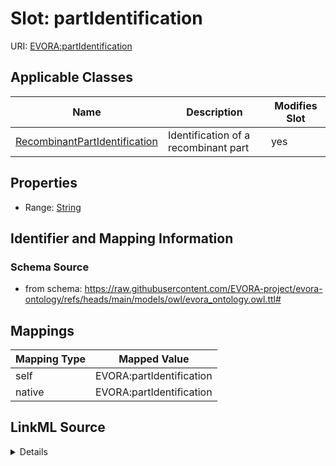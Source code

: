 

# Slot: partIdentification



URI: [EVORA:partIdentification](https://raw.githubusercontent.com/EVORA-project/evora-ontology/refs/heads/main/models/owl/evora_ontology.owl.ttl#partIdentification)



<!-- no inheritance hierarchy -->





## Applicable Classes

| Name | Description | Modifies Slot |
| --- | --- | --- |
| [RecombinantPartIdentification](RecombinantPartIdentification.md) | Identification of a recombinant part |  yes  |







## Properties

* Range: [String](String.md)





## Identifier and Mapping Information







### Schema Source


* from schema: https://raw.githubusercontent.com/EVORA-project/evora-ontology/refs/heads/main/models/owl/evora_ontology.owl.ttl#




## Mappings

| Mapping Type | Mapped Value |
| ---  | ---  |
| self | EVORA:partIdentification |
| native | EVORA:partIdentification |




## LinkML Source

<details>
```yaml
name: partIdentification
from_schema: https://raw.githubusercontent.com/EVORA-project/evora-ontology/refs/heads/main/models/owl/evora_ontology.owl.ttl#
rank: 1000
alias: partIdentification
domain_of:
- RecombinantPartIdentification
range: string

```
</details>